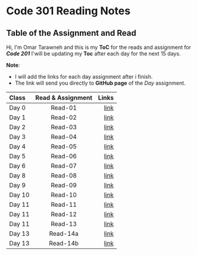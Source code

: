 # Code 301 Reading Notes

## Table of the Assignment and Read

Hi, I'm Omar Tarawneh and this is my **ToC** for the reads and assignment for _**Code 201**_
I'will be updating my **Toc** after each day for the next 15 days.

**Note**:


- I will add the links for each day assignment after i finish.
- The link will send you directly to **GitHub page** of the _Day_ assignment.

| Class  | Read & Assignment |                                                          Links |
| :----- | :---------------: | -------------------------------------------------------------: |
| Day 0  |     Read-01     | [link](https://omar-tarawneh.github.io/reading-notes/reading-notes-code301/read-01) |
| Day 1  |     Read-02     | [link](https://omar-tarawneh.github.io/reading-notes/reading-notes-code301/read-02) |
| Day 2  |     Read-03     | [link](https://omar-tarawneh.github.io/reading-notes/reading-notes-code301/read-03) |
| Day 3  |     Read-04     | [link](https://omar-tarawneh.github.io/reading-notes/reading-notes-code301/read-04) |
| Day 4  |     Read-05     | [link](https://omar-tarawneh.github.io/reading-notes/reading-notes-code301/read-05) |
| Day 5  |     Read-06     | [link](https://omar-tarawneh.github.io/reading-notes/reading-notes-code301/read-06) |
| Day 6  |     Read-07     | [link](https://omar-tarawneh.github.io/reading-notes/reading-notes-code301/read-07) |
| Day 8  |     Read-08     | [link](https://omar-tarawneh.github.io/reading-notes/reading-notes-code301/read-08) |
| Day 9  |     Read-09     | [link](https://omar-tarawneh.github.io/reading-notes/reading-notes-code301/read-09) |
| Day 10  |     Read-10     | [link](https://omar-tarawneh.github.io/reading-notes/reading-notes-code301/read-10) |
| Day 11  |     Read-11     | [link](https://omar-tarawneh.github.io/reading-notes/reading-notes-code301/read-11) |
| Day 11  |     Read-12     | [link](https://omar-tarawneh.github.io/reading-notes/reading-notes-code301/read-12) |
| Day 11  |     Read-13     | [link](https://omar-tarawneh.github.io/reading-notes/reading-notes-code301/read-13) |
| Day 13  |     Read-14a     | [link](https://omar-tarawneh.github.io/reading-notes/reading-notes2code301/read-14a) |
| Day 13  |     Read-14b     | [link](https://omar-tarawneh.github.io/reading-notes/reading-notes2code301/read-14b) |